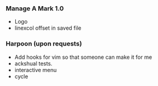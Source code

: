 ### Manage A Mark 1.0
* Logo
* linexcol offset in saved file

### Harpoon (upon requests)
* Add hooks for vim so that someone can make it for me
* ackshual tests.  
* interactive menu
* cycle

